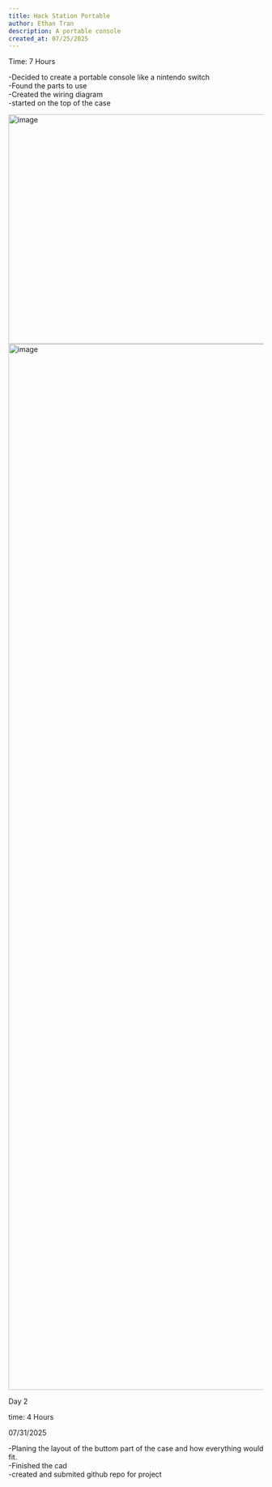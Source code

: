 ```yaml
---
title: Hack Station Portable
author: Ethan Tran
description: A portable console
created_at: 07/25/2025
---
```


Time: 7 Hours<br/>

-Decided to create a portable console like a nintendo switch<br/>
-Found the parts to use<br/>
-Created the wiring diagram<br/>
-started on the top of the case<br/>


<img width="914" height="453" alt="image" src="https://github.com/user-attachments/assets/06db2fec-88de-485a-9c7c-b57fb2cbbc77" />
<img width="2752" height="2064" alt="image" src="https://github.com/user-attachments/assets/c5c21028-cc32-42e9-a2d1-423391e9ec94" />


Day 2<br/>

time: 4 Hours<br/>

07/31/2025<br/>

-Planing the layout of the buttom part of the case and how everything would fit.<br/>
-Finished the cad<br/>
-created and submited github repo for project
